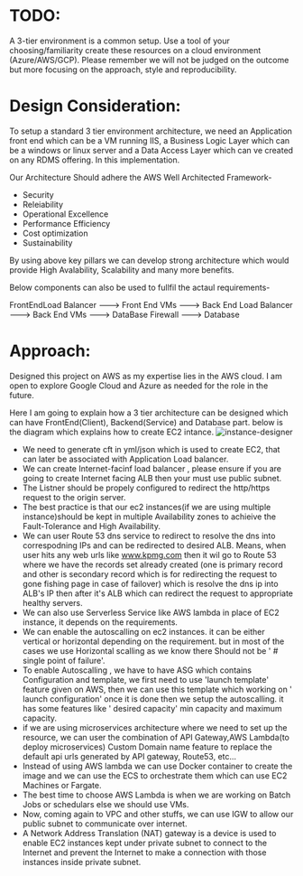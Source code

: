 # TODO:
A 3-tier environment is a common setup. Use a tool of your choosing/familiarity create these resources on a cloud environment (Azure/AWS/GCP). Please remember we will not be judged on the outcome but more focusing on the approach, style and reproducibility.

# Design Consideration:
To setup a standard 3 tier environment architecture, we need an Application front end which can be a VM running IIS, a Business Logic Layer which can be a windows or linux server and a Data Access Layer which can ve created on any RDMS offering. In this implementation.

Our Architecture Should adhere the AWS Well Architected Framework-
* Security
* Releiability
* Operational Excellence
* Performance Efficiency
* Cost optimization
* Sustainability

By using above key pillars we can develop strong architecture which would provide High Avalability, Scalability and many more benefits.

Below components can also be used to fullfil the actaul requirements-

FrontEndLoad Balancer ---> Front End VMs ---> Back End Load Balancer ---> Back End VMs ---> DataBase Firewall ---> Database

# Approach:
Designed this project on AWS as my expertise lies in the AWS cloud. I am open to explore Google Cloud and Azure as needed for the role in the future.

Here I am going to explain how a 3 tier architecture can be designed which can have FrontEnd(Client), Backend(Service) and Database part.
below is the diagram which explains how to create EC2 intance.
![instance-designer](https://user-images.githubusercontent.com/127096845/224490255-fa914ac2-0c3a-46b6-94e7-d8012d2be8fd.png)


* We need to generate cft in yml/json which is used to create EC2, that can later be associated with Application Load balancer.
* We can create Internet-facinf load balancer , please ensure if you are going to create Internet facing ALB then your must use public subnet.
* The Listner should be propely configured to redirect the http/https request to the origin server.
* The best practice is that our ec2 instances(if we are using multiple instance)should be kept in multiple Availability zones to achieive the Fault-Tolerance and High Availability.
* We can user Route 53 dns service to redirect to resolve the dns into correspodning IPs and can be redirected to desired ALB. Means, when user hits any web urls like www.kpmg.com then it wil go to Route 53 where we have the records set already created (one is primary record and other is secondary record which is for redirecting the request to gone fishing page in case of failover) which is resolve the dns ip into ALB's IP then after it's ALB which can redirect the request to appropriate healthy servers.
* We can also use Serverless Service like AWS lambda in place of EC2 instance, it depends on the requirements.
* We can enable the autoscalling on ec2 instances. it can be either vertical or horizontal depending on the requirement. but in most of the cases we use Horizontal scalling as we know there Should not be ' # single point of failure'.
* To enable Autoscalling , we have to have ASG which contains Configuration and template, we first need to use 'launch template' feature given on AWS, then we can use this template which working on ' launch configuration' once it is done then we setup the autoscalling. it has some features like ' desired capacity' min capacity and maximum capacity.
* if we are using microservices architecture where we need to set up the resource, we can user the combination of API Gateway,AWS Lambda(to deploy microservices) Custom Domain name feature to replace the default api urls generated by API gateway, Route53, etc...
* Instead of using AWS lambda we can use Docker container to create the image and we can use the ECS to orchestrate them which can use EC2 Machines or Fargate.
* The best time to choose AWS Lambda is when we are working on Batch Jobs or schedulars else we should use VMs.
* Now, coming again to VPC and other stuffs, we can use IGW to allow our public subnet to communicate over internet.
* A Network Address Translation (NAT) gateway is a device is used to enable EC2 instances kept under private subnet to connect to the Internet and prevent the Internet to make a connection with those instances inside private subnet.  
